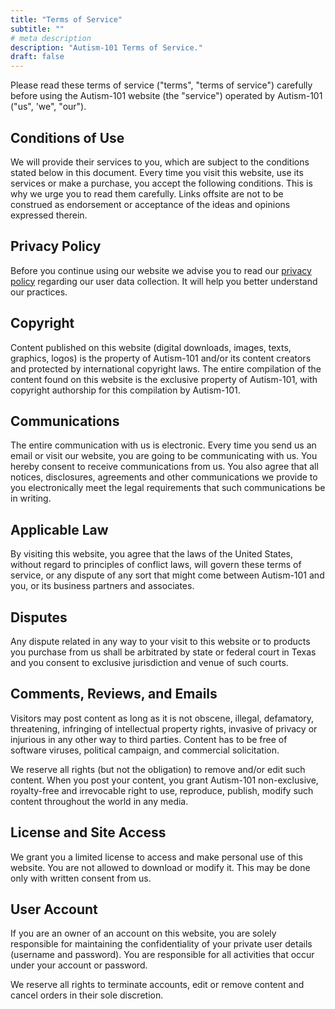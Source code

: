 ```yaml
---
title: "Terms of Service"
subtitle: ""
# meta description
description: "Autism-101 Terms of Service."
draft: false
---
```


Please read these terms of service ("terms", "terms of service") carefully before using the Autism-101 website (the "service") operated by Autism-101 ("us", 'we", "our").

<h2 class="h4 mb-4">Conditions of Use</h2>

We will provide their services to you, which are subject to the conditions stated below in this document. Every time you visit this website, use its services or make a purchase, you accept the following conditions. This is why we urge you to read them carefully. Links offsite are not to be construed as endorsement or acceptance of the ideas and opinions expressed therein.

<h2 class="h4 mb-4">Privacy Policy</h2>

Before you continue using our website we advise you to read our [privacy policy](/privacy-policy/) regarding our user data collection. It will help you better understand our practices.

<h2 class="h4 mb-4">Copyright</h2>

Content published on this website (digital downloads, images, texts, graphics, logos) is the property of Autism-101 and/or its content creators and protected by international copyright laws. The entire compilation of the content found on this website is the exclusive property of Autism-101, with copyright authorship for this compilation by Autism-101.

<h2 class="h4 mb-4">Communications</h2>

The entire communication with us is electronic. Every time you send us an email or visit our website, you are going to be communicating with us. You hereby consent to receive communications from us. You also agree that all notices, disclosures, agreements and other communications we provide to you electronically meet the legal requirements that such communications be in writing.

<h2 class="h4 mb-4">Applicable Law</h2>

By visiting this website, you agree that the laws of the United States, without regard to principles of conflict laws, will govern these terms of service, or any dispute of any sort that might come between Autism-101 and you, or its business partners and associates.

<h2 class="h4 mb-4">Disputes</h2>

Any dispute related in any way to your visit to this website or to products you purchase from us shall be arbitrated by state or federal court in Texas and you consent to exclusive jurisdiction and venue of such courts.

<h2 class="h4 mb-4">Comments, Reviews, and Emails</h2>

Visitors may post content as long as it is not obscene, illegal, defamatory, threatening, infringing of intellectual property rights, invasive of privacy or injurious in any other way to third parties. Content has to be free of software viruses, political campaign, and commercial solicitation.

We reserve all rights (but not the obligation) to remove and/or edit such content. When you post your content, you grant Autism-101 non-exclusive, royalty-free and irrevocable right to use, reproduce, publish, modify such content throughout the world in any media.

<h2 class="h4 mb-4">License and Site Access</h2>

We grant you a limited license to access and make personal use of this website. You are not allowed to download or modify it. This may be done only with written consent from us.

<h2 class="h4 mb-4">User Account</h2>

If you are an owner of an account on this website, you are solely responsible for maintaining the confidentiality of your private user details (username and password). You are responsible for all activities that occur under your account or password.

We reserve all rights to terminate accounts, edit or remove content and cancel orders in their sole discretion.